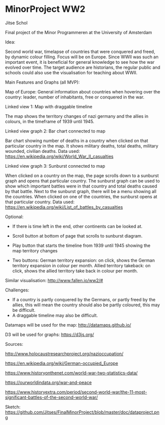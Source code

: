 # MinorProject WW2

Jitse Schol

Final project of the Minor Programmeren at the University of Amsterdam

Idea:

Second world war, timelapse of countries that were conquered and freed, by dynamic colour filling.
Focus will be on Europe. Since WWII was such an important event, it is beneficial for general knowledge to see how the war evolved over time. The target audience are historians, the regular public and schools could also use the visualisation for teaching about WWII.


Main Features and Graphs (all MVP):

Map of Europe:
General information about countries when hovering over the country: leader, number of inhabitants, free or conquered in the war.

Linked view 1: Map with draggable timeline

The map shows the territory changes of nazi germany and the allies in colours, in the  timeframe of 1939 until 1945.

Linked view graph 2: Bar chart connected to map

Bar chart showing number of deaths in a country when clicked on that particular country in the map. It shows military deaths, total deaths, military wounded, civilian deaths.
Data used: https://en.wikipedia.org/wiki/World_War_II_casualties

Linked view graph 3: Sunburst connected to map

When clicked on a country on the map, the page scrolls down to a sunburst graph and opens that particular country.
The sunburst graph can be used to show which important battles were in that country and total deaths caused by that battle.
Next to the sunburst graph, there will be a menu showing all the countries. When clicked on one of the countries, the sunburst opens at that particular country.
Data used:  https://en.wikipedia.org/wiki/List_of_battles_by_casualties

Optional: 
- If there is time left in the end, other continents can be looked at.
- Scroll button at bottom of page that scrolls to sunburst diagram.
- Play button that starts the timeline from 1939 until 1945 showing the map territory changes

- Two buttons:
  German territory expansion: on click, shows the German territory expansion in colour per month.
  Allied territory takeback: on click, shows the allied territory take back in colour per month.
 

Similar visualisation: http://www.fallen.io/ww2/#

Challenges:
- If a country is partly conquered by the Germans, or partly freed by the allies,
  this will mean the country should also be partly coloured, this may be difficult.
- A draggable timeline may also be difficult.


Datamaps will be used for the map: http://datamaps.github.io/

D3 will be used for graphs: https://d3js.org/

Sources:

http://www.holocaustresearchproject.org/nazioccupation/

https://en.wikipedia.org/wiki/German-occupied_Europe

https://www.historyonthenet.com/world-war-two-statistics-data/

https://ourworldindata.org/war-and-peace

https://www.historyextra.com/period/second-world-war/the-11-most-significant-battles-of-the-second-world-war/


Sketch:
https://github.com/Jitses/FinalMinorProject/blob/master/doc/dataproject.png
